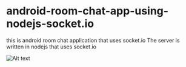 # android-room-chat-app-using-nodejs-socket.io
this is android room chat application that uses socket.io 
The server is written in nodejs that uses socket.io

![Alt text](https://drive.google.com/open?id=0B4S7yfnaWyYKOHlEdWZjbXJoX2s "Optional title")
